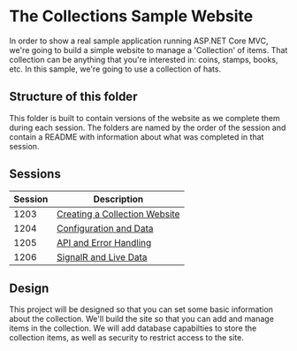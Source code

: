 # The Collections Sample Website

In order to show a real sample application running ASP.NET Core MVC, we're going to build a simple website to manage a 'Collection' of items.  That collection can be anything that you're interested in: coins, stamps, books, etc.  In this sample, we're going to use a collection of hats.

## Structure of this folder

This folder is built to contain versions of the website as we complete them during each session.  The folders are named by the order of the session and contain a README with information about what was completed in that session.

## Sessions

| Session | Description |
|---------|-------------|
| 1203 | [Creating a Collection Website](./1203-StartingTheSite/README.md) |
| 1204 | [Configuration and Data](./1204-ConfigurationAndData/README.md) |
| 1205 | [API and Error Handling](./1205-Api/README.md) |
| 1206 | [SignalR and Live Data](./1206-SignalR/README.md) |

## Design

This project will be designed so that you can set some basic information about the collection.  We'll build the site so that you can add and manage items in the collection.  We will add database capabilties to store the collection items, as well as security to restrict access to the site.